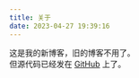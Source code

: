 ```yaml
---
title: 关于
date: 2023-04-27 19:39:16
---
```

这是我的新博客，旧的博客不用了。  
但源代码已经发在 [GitHub](https://github.com/fengluo2/MapleWeb-SpringBoot) 上了。
